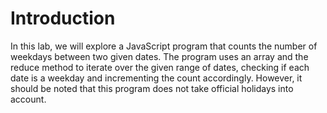 # Introduction

In this lab, we will explore a JavaScript program that counts the number of weekdays between two given dates. The program uses an array and the reduce method to iterate over the given range of dates, checking if each date is a weekday and incrementing the count accordingly. However, it should be noted that this program does not take official holidays into account.
